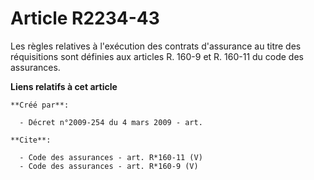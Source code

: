 # Article R2234-43

Les règles relatives à l'exécution des contrats d'assurance au titre des réquisitions sont définies aux articles R. 160-9 et
R. 160-11 du code des assurances.

**Liens relatifs à cet article**

	**Créé par**:

	  - Décret n°2009-254 du 4 mars 2009 - art.

	**Cite**:

	  - Code des assurances - art. R*160-11 (V)
	  - Code des assurances - art. R*160-9 (V)
